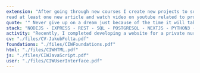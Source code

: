 ```yaml
---
extension: "After going through new courses I create new projects to solidify my knowledge and get experience. My daily habit is to
read at least one new article and watch video on youtube related to programming."
quote: '" Never give up on a dream just because of the time it will take to accomplish it. The time will pass anyway. "'
stack: "NODEJS - EXPRESS - REST - SQL - POSTGRESQL - NEXTJS - PYTHON3 - DJANGO - REACT - REDUX - VUE - TAILWIND CSS - HTML5 - CSS3 - JAVASCRIPT - GIT"
activity: "Recently, I completed developing a website for a private nursery client and I am currently taking courses to enhance my proficiency in backend development, focusing on databases, Python, APIs, Docker, and Kubernetes."
cv: "./files/CV-JakubFolta.pdf"
foundations: "./files/CIWFoundations.pdf"
html: "./files/CIWHTML.pdf"
js: "./files/CIWJavaScript.pdf"
user: "./files/CIWUserInterface.pdf"
---
```

